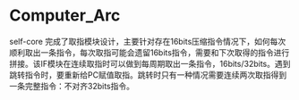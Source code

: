 # Computer_Arc
self-core
完成了取指模块设计，主要针对存在16bits压缩指令情况下，如何每次顺利取出一条指令，每次取指可能会遗留16bits指令，需要和下次取得的指令进行拼接。该IF模块在连续取指时可以做到每周期取出一条指令，16bits/32bits。遇到跳转指令时，要重新给PC赋值取指。跳转时只有一种情况需要连续两次取指得到一条完整指令：不对齐32bits指令。
